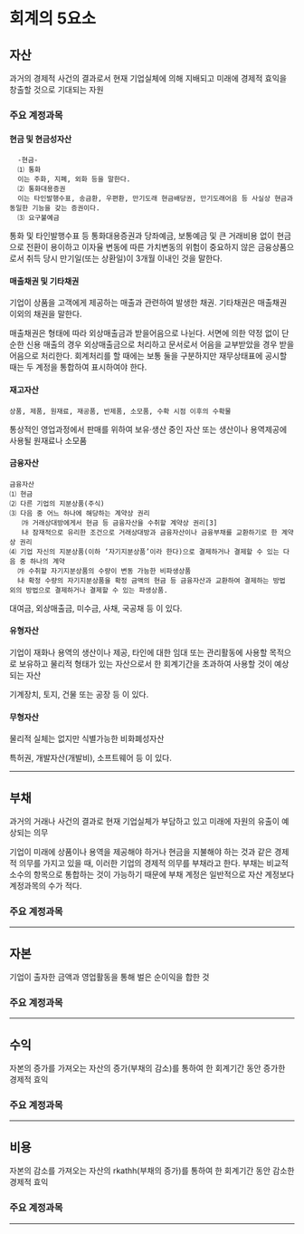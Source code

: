 # 회계의 5요소





## 자산

과거의 경제적 사건의 결과로서 현재 기업실체에 의해 지배되고 미래에 경제적 효익을 창출할 것으로 기대되는 자원

### 주요 계정과목

#### 현금 및 현금성자산 

      -현금-
      ⑴ 통화
      이는 주화, 지폐, 외화 등을 말한다.
      ⑵ 통화대용증권
      이는 타인발행수표, 송금환, 우편환, 만기도래 현금배당권, 만기도래어음 등 사실상 현금과 동일한 기능을 갖는 증권이다.
      ⑶ 요구불예금


통화 및 타인발행수표 등 통화대용증권과 당좌예금, 보통예금 및 큰 거래비용 없이 현금으로 전환이 용이하고 이자율 변동에 따른 가치변동의 위험이 중요하지 않은 금융상품으로서 취득 당시 만기일(또는 상환일)이 3개월 이내인 것을 말한다.

#### 매출채권 및 기타채권

기업이 상품을 고객에게 제공하는 매출과 관련하여 발생한 채권. 기타채권은 매출채권 이외의 채권을 말한다.

매출채권은 형태에 따라 외상매출금과 받을어음으로 나뉜다. 서면에 의한 약정 없이 단순한 신용 매출의 경우 외상매출금으로 처리하고 문서로서 어음을 교부받았을 경우 받을어음으로 처리한다. 회계처리를 할 때에는 보통 둘을 구분하지만 재무상태표에 공시할 때는 두 계정을 통합하여 표시하여야 한다.


 
#### 재고자산

    상품, 제품, 원재료, 재공품, 반제품, 소모품, 수확 시점 이후의 수확물

통상적인 영업과정에서 판매를 위하여 보유·생산 중인 자산 또는 생산이나 용역제공에 사용될 원재료나 소모품

#### 금융자산

    금융자산
    ⑴ 현금
    ⑵ 다른 기업의 지분상품(주식)
    ⑶ 다음 중 어느 하나에 해당하는 계약상 권리
       ㈎ 거래상대방에게서 현금 등 금융자산을 수취할 계약상 권리[3]
       ㈏ 잠재적으로 유리한 조건으로 거래상대방과 금융자산이나 금융부채를 교환하기로 한 계약상 권리
    ⑷ 기업 자신의 지분상품(이하 ‘자기지분상품’이라 한다)으로 결제하거나 결제할 수 있는 다음 중 하나의 계약
      ㈎ 수취할 자기지분상품의 수량이 변동 가능한 비파생상품
      ㈏ 확정 수량의 자기지분상품을 확정 금액의 현금 등 금융자산과 교환하여 결제하는 방법 외의 방법으로 결제하거나 결제할 수 있는 파생상품.

대여금, 외상매출금, 미수금, 사채, 국공채 등 이 있다.

#### 유형자산

기업이 재화나 용역의 생산이나 제공, 타인에 대한 임대 또는 관리활동에 사용할 목적으로 보유하고 물리적 형태가 있는 자산으로서 한 회계기간을 초과하여 사용할 것이 예상되는 자산

기계장치, 토지, 건물 또는 공장 등 이 있다.

#### 무형자산

물리적 실체는 없지만 식별가능한 비화폐성자산

특허권, 개발자산(개발비), 소프트웨어 등 이 있다.



---

## 부채

과거의 거래나 사건의 결과로 현재 기업실체가 부담하고 있고 미래에 자원의 유출이 예상되는 의무

기업이 미래에 상품이나 용역을 제공해야 하거나 현금을 지불해야 하는 것과 같은 경제적 의무를 가지고 있을 때, 이러한 기업의 경제적 의무를 부채라고 한다. 부채는 비교적 소수의 항목으로 통합하는 것이 가능하기 때문에 부채 계정은 일반적으로 자산 계정보다 계정과목의 수가 적다.

### 주요 계정과목

---

## 자본

 기업이 출자한 금액과 영업활동을 통해 벌은 순이익을 합한 것

### 주요 계정과목

---

## 수익

자본의 증가를 가져오는 자산의 증가(부채의 감소)를 통하여 한 회계기간 동안 증가한 경제적 효익


### 주요 계정과목

---

## 비용

자본의 감소를 가져오는 자산의 rkathh(부채의 증가)를 통하여 한 회계기간 동안 감소한 경제적 효익

### 주요 계정과목

---
